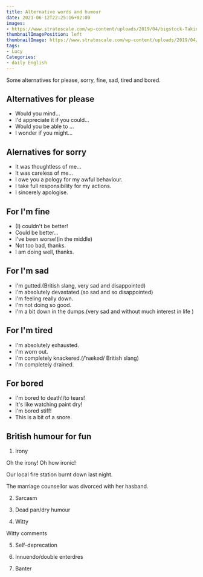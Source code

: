 ```yaml
---
title: Alternative words and humour
date: 2021-06-12T22:25:16+02:00
images:
- https://www.stratoscale.com/wp-content/uploads/2019/04/bigstock-Taking-decisions-for-the-futur-168083693-1-e1501669681220-1024x511.jpg
thumbnailImagePosition: left
thumbnailImage: https://www.stratoscale.com/wp-content/uploads/2019/04/bigstock-Taking-decisions-for-the-futur-168083693-1-e1501669681220-1024x511.jpg
tags:
- Lucy
Categories:
- daily English
---
```


Some alternatives for please, sorry, fine, sad, tired and bored.

## Alternatives for please
* Would you mind...
* I'd appreciate it if you could...
* Would you be able to ...
* I wonder if you might...

## Alernatives for sorry

* It was thoughtless of me...
* It was careless of me...
* I owe you a pology for my awful behaviour.
* I take full responsibility for my actions.
* I sincerely apologise.

## For I'm fine
* (I) couldn't be better!
* Could be better...
* I've been worse!(in the middle)
* Not too bad, thanks.
* I am doing well, thanks.

## For I'm sad
* I'm gutted.(British slang, very sad and disappointed)
* I'm absolutely devastated.(so sad and so disappointed)
* I'm feeling really down.
* I'm not doing so good.
* I'm a bit down in the dumps.(very sad and without much interest in life )

## For I'm tired
* I'm absolutely exhausted.
* I'm worn out.
* I'm completely knackered.(/ˈnækəd/ British slang)
* I'm completely drained.

## For bored
* I'm bored to death!/to tears!
* It's like watching paint dry!
* I'm bored stiff!
* This is a bit of a snore.

## British humour for fun
1. Irony

  Oh the irony! Oh how ironic!

  Our local fire station burnt down last night.

  The marriage counsellor was divorced with her hasband.

2. Sarcasm

3. Dead pan/dry humour

4. Witty

  Witty comments

5. Self-deprecation

6. Innuendo/double enterdres

7. Banter

